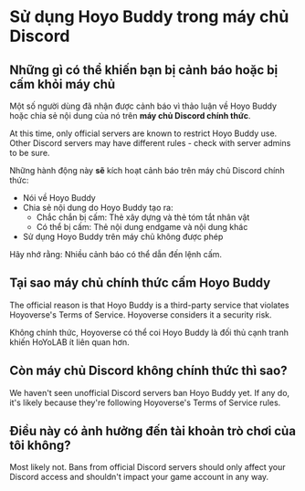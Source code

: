 # Sử dụng Hoyo Buddy trong máy chủ Discord

## Những gì có thể khiến bạn bị cảnh báo hoặc bị cấm khỏi máy chủ

Một số người dùng đã nhận được cảnh báo vì thảo luận về Hoyo Buddy hoặc chia sẻ nội dung của nó trên **máy chủ Discord chính thức**.

At this time, only official servers are known to restrict Hoyo Buddy use. Other Discord servers may have different rules - check with server admins to be sure.

Những hành động này **sẽ** kích hoạt cảnh báo trên máy chủ Discord chính thức:

- Nói về Hoyo Buddy
- Chia sẻ nội dung do Hoyo Buddy tạo ra:
  - Chắc chắn bị cấm: Thẻ xây dựng và thẻ tóm tắt nhân vật
  - Có thể bị cấm: Thẻ nội dung endgame và nội dung khác
- Sử dụng Hoyo Buddy trên máy chủ không được phép

Hãy nhớ rằng: Nhiều cảnh báo có thể dẫn đến lệnh cấm.

## Tại sao máy chủ chính thức cấm Hoyo Buddy

The official reason is that Hoyo Buddy is a third-party service that violates Hoyoverse's Terms of Service. Hoyoverse considers it a security risk.

Không chính thức, Hoyoverse có thể coi Hoyo Buddy là đối thủ cạnh tranh khiến HoYoLAB ít liên quan hơn.

## Còn máy chủ Discord không chính thức thì sao?

We haven't seen unofficial Discord servers ban Hoyo Buddy yet. If any do, it's likely because they're following Hoyoverse's Terms of Service rules.

## Điều này có ảnh hưởng đến tài khoản trò chơi của tôi không?

Most likely not. Bans from official Discord servers should only affect your Discord access and shouldn't impact your game account in any way.
